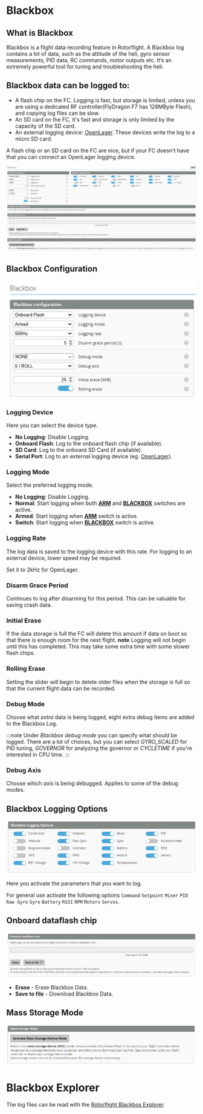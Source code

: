 # Blackbox

## What is Blackbox

Blackbox is a flight data recording feature in Rotorflight. A Blackbox log contains a lot of data, such as the attitude of the heli, gyro sensor measurements, PID data, RC commands, motor outputs etc. It’s an extremely powerful tool for tuning and troubleshooting the heli.

## Blackbox data can be logged to:

- A flash chip on the FC. Logging is fast, but storage is limited, unless you are using a dedicated RF controller(FlyDragon F7 has 128MByte Flash), and copying log files can be slow.
- An SD card on the FC, it's fast and storage is only limited by the capacity of the SD card.
- An external logging device: [OpenLager](../../setup/openlager.md). These devices write the log to a micro SD card.

A flash chip or an SD card on the FC are nice, but if your FC doesn't have that you can connect an OpenLager logging device.

![Blackbox Tab](../img/blackbox-main.png)

## Blackbox Configuration

![Blackbox Tab](../img/blackbox-config.png)

### Logging Device

Here you can select the device type.

- **No Logging**: Disable Logging.
- **Onboard Flash**: Log to the onboard flash chip (if available).
- **SD Card**: Log to the onboard SD Card (if available).
- **Serial Port**: Log to an external logging device (eg. [OpenLager](../../setup/openlager.md)).

### Logging Mode

Select the preferred logging mode.

- **No Logging**: Disable Logging.
- **Normal**: Start logging when both [**ARM**](../../setup/arming.mdx) and [**BLACKBOX**](./modes.md#blackbox) switches are active.
- **Armed**: Start logging when [**ARM**](../../setup/arming.mdx) switch is active.
- **Switch**: Start logging when [**BLACKBOX**](./modes.md#blackbox) switch is active.

### Logging Rate

The log data is saved to the logging device with this rate. For logging to an external device, lower speed may be required.

Set it to 2kHz for OpenLager.

### Disarm Grace Period

Continues to log after disarming for this period. This can be valuable for saving crash data.

### Initial Erase

If the data storage is full the FC will delete this amount if data on boot so that there is enough room for the next flight. **note** Logging will not begin until this has completed. This may take some extra time with some slower flash chips.

### Rolling Erase

Setting the slider will begin to delete older files when the storage is full so that the current flight data can be recorded.

### Debug Mode

Choose what _extra_ data is being logged, eight extra debug items are added to the Blackbox Log.

:::note
Under _Blackbox debug mode_ you can specify what should be logged. There are a lot of choices, but you can select _GYRO_SCALED_ for PID tuning, _GOVERNOR_ for analyzing the governor or _CYCLETIME_ if you're interested in CPU time.
:::

### Debug Axis

Choose which _axis_ is being debugged. Applies to some of the debug modes.

## Blackbox Logging Options

![Blackbox Tab](../img/blackbox-options.png)

Here you activate the parameters that you want to log.

For general use activate the following options `Command` `Setpoint` `Mixer` `PID` `Raw Gyro` `Gyro` `Battery` `RSSI` `RPM` `Motors` `Servos`.

## Onboard dataflash chip

![Blackbox Tab](../img/blackbox-save.png)

- **Erase** - Erase Blackbox Data.
- **Save to file** - Download Blackbox Data.

## Mass Storage Mode

![Blackbox Tab](../img/blackbox-mass.png)

# Blackbox Explorer

The log files can be read with the [Rotorflight Blackbox Explorer](https://github.com/rotorflight/rotorflight-blackbox).
